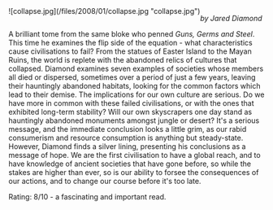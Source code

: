 <!--
.. title: Collapse: How Societies Choose to Fail or Survive
.. slug: collapse-how-societies-choose-to-fail-or-survive
.. date: 2008-01-30 11:22:00-06:00
.. tags: media,book,non-fiction
-->

<span style="float: left">
![collapse.jpg](/files/2008/01/collapse.jpg "collapse.jpg")
</span>

*by Jared Diamond*

A brilliant tome from the same bloke who penned *Guns, Germs and Steel*.
This time he examines the flip side of the equation - what
characteristics cause civilisations to fail? From the statues of Easter
Island to the Mayan Ruins, the world is replete with the abandoned
relics of cultures that collapsed. Diamond examines seven examples of
societies whose members all died or dispersed, sometimes over a period
of just a few years, leaving their hauntingly abandoned habitats,
looking for the common factors which lead to their demise. The
implications for our own culture are serious. Do we have more in common
with these failed civilisations, or with the ones that exhibited
long-term stability? Will our own skyscrapers one day stand as
hauntingly abandoned monuments amongst jungle or desert? It's a serious
message, and the immediate conclusion looks a little grim, as our rabid
consumerism and resource consumption is anything but steady-state.
However, Diamond finds a silver lining, presenting his conclusions as a
message of hope. We are the first civilisation to have a global reach,
and to have knowledge of ancient societies that have gone before, so
while the stakes are higher than ever, so is our ability to forsee the
consequences of our actions, and to change our course before it's too
late.

Rating: 8/10 - a fascinating and important read.

<br style="clear: both" />
